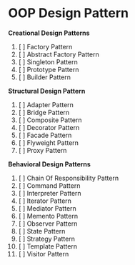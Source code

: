 # OOP Design Pattern


**Creational Design Patterns**
1. [ ] Factory Pattern
2. [ ] Abstract Factory Pattern
3. [ ] Singleton Pattern
4. [ ] Prototype Pattern
5. [ ] Builder Pattern

**Structural Design Pattern**
1. [ ] Adapter Pattern
2. [ ] Bridge Pattern
3. [ ] Composite Pattern
4. [ ] Decorator Pattern
5. [ ] Facade Pattern
6. [ ] Flyweight Pattern
7. [ ] Proxy Pattern

**Behavioral Design Patterns**
1. [ ] Chain Of Responsibility Pattern
2. [ ] Command Pattern
3. [ ] Interpreter Pattern
4. [ ] Iterator Pattern
5. [ ] Mediator Pattern
6. [ ] Memento Pattern
7. [ ] Observer Pattern
8. [ ] State Pattern
9. [ ] Strategy Pattern
10. [ ] Template Pattern
11. [ ] Visitor Pattern
